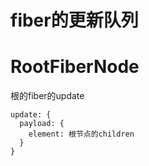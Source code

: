 # fiber的更新队列

# RootFiberNode

根的fiber的update

```
update: {
  payload: {
    element: 根节点的children
  }
}
```
